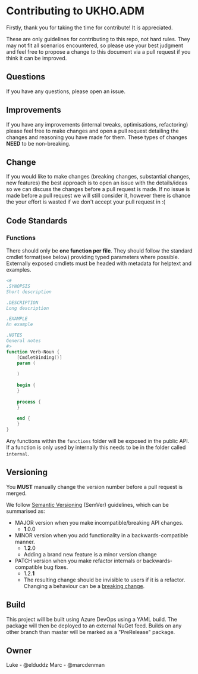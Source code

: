 # Contributing to UKHO.ADM

Firstly, thank you for taking the time for contribute! It is appreciated.

These are only guidelines for contributing to this repo, not hard rules. They may not fit all scenarios encountered, so please use your best judgment and feel free to propose a change to this document via a pull request if you think it can be improved.

## Questions

If you have any questions, please open an issue.

## Improvements

If you have any improvements (internal tweaks, optimisations, refactoring) please feel free to make changes and open a pull request detailing the changes and reasoning you have made for them. These types of changes **NEED** to be non-breaking.

## Change

If you would like to make changes (breaking changes, substantial changes, new features) the best approach is to open an issue with the details/ideas so we can discuss the changes before a pull request is made. If no issue is made before a pull request we will still consider it, however there is chance the your effort is wasted if we don't accept your pull request in :(

## Code Standards

### Functions

There should only be **one function per file**. They should follow the standard cmdlet format(see below) providing typed parameters where possible. Externally exposed cmdlets must be headed with metadata for helptext and examples.

```powershell
<#
.SYNOPSIS
Short description

.DESCRIPTION
Long description

.EXAMPLE
An example

.NOTES
General notes
#>
function Verb-Noun {
    [CmdletBinding()]
    param (
        
    )
    
    begin {
    }
    
    process {
    }
    
    end {
    }
}
```

Any functions within the `functions` folder will be exposed in the public API. If a function is only used by internally this needs to be in the folder called `internal`.

## Versioning

You **MUST** manually change the version number before a pull request is merged.

We follow [Semantic Versioning](https://semver.org/) (SemVer) guidelines, which can be summarised as:

- MAJOR version when you make incompatible/breaking API changes.
  - **1**.0.0
- MINOR version when you add functionality in a backwards-compatible manner.
  - 1.**2**.0
  - Adding a brand new feature is a minor version change
- PATCH version when you make refactor internals or backwards-compatible bug fixes.
  - 1.2.**1**
  - The resulting change should be invisible to users if it is a refactor. Changing a behaviour can be a [breaking change](http://technosophos.com/2018/07/04/be-nice-and-write-stable-code.html).

## Build

This project will be built using Azure DevOps using a YAML build. The package will then be deployed to an external NuGet feed. Builds on any other branch than master will be marked as a "PreRelease" package.

## Owner

Luke - @elduddz
Marc - @marcdenman